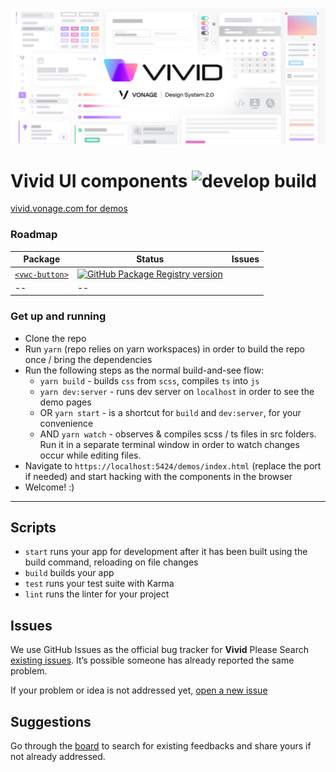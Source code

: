 
<p align="center">
  <img src="./assets/images/vivid-hero.png"></img>
</p>

# Vivid UI components ![develop build](https://github.com/Vonage/vivid/workflows/develop%20build/badge.svg?branch=develop)
[vivid.vonage.com for demos](https://vivid.vonage.com) 

### Roadmap
| Package | Status | Issues |
|--|--|--|
| [`<vwc-button>`](https://github.com/Vonage/vivid/packages/165931) | [![GitHub Package Registry version](https://img.shields.io/github/release/github/learning-lab-components.svg?label=GPR&logo=github)](https://github.com/github/Vonage/vivid/packages/165931) |
|--|--|

### Get up and running
* Clone the repo
* Run `yarn` (repo relies on yarn workspaces) in order to build the repo once / bring the dependencies
* Run the following steps as the normal build-and-see flow:
	* `yarn build` - builds `css` from `scss`, compiles `ts` into `js`
	* `yarn dev:server` - runs dev server on `localhost` in order to see the demo pages
	* OR `yarn start` - is a shortcut for `build` and `dev:server`, for your convenience
	* AND `yarn watch` - observes & compiles scss / ts files in src folders. Run it in a separate terminal window in order to watch changes occur while editing files.
* Navigate to `https://localhost:5424/demos/index.html` (replace the port if needed) and start hacking with the components in the browser
* Welcome! :)

---


## Scripts

- `start` runs your app for development after it has been built using the build command, reloading on file changes
- `build` builds your app
- `test` runs your test suite with Karma
- `lint` runs the linter for your project



## Issues

We use GitHub Issues as the official bug tracker for **Vivid** Please Search [existing issues](https://github.com/vonage/vivid/issues). It’s possible someone has already reported the same problem.

If your problem or idea is not addressed yet, [open a new issue](https://github.com/vonage/vivid/issues/new)

## Suggestions

Go through the [board](https://github.com/vonage/vivid/projects/1) to search for existing feedbacks and share yours if not already addressed.
